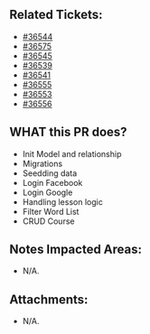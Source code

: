 <!--
  PLEASE DON'T DELETE THIS TEMPLATE UNTIL YOU HAVE READ THE FIRST SECTION.
-->

## Related Tickets:
- [#36544](https://edu-redmine.sun-asterisk.vn/issues/36544)
- [#36575](https://edu-redmine.sun-asterisk.vn/issues/36575)
- [#36545](https://edu-redmine.sun-asterisk.vn/issues/36545)
- [#36539](https://edu-redmine.sun-asterisk.vn/issues/36539)
- [#36541](https://edu-redmine.sun-asterisk.vn/issues/36541)
- [#36555](https://edu-redmine.sun-asterisk.vn/issues/36555)
- [#36553](https://edu-redmine.sun-asterisk.vn/issues/36553)
- [#36556](https://edu-redmine.sun-asterisk.vn/issues/36556)

## WHAT this PR does?
- Init Model and relationship
- Migrations
- Seedding data
- Login Facebook
- Login Google
- Handling lesson logic
- Filter Word List
- CRUD Course
<!--
- ex: Change number items `completed/total` in admin page.
-->

## Notes Impacted Areas:
- N/A.

## Attachments:
- N/A.